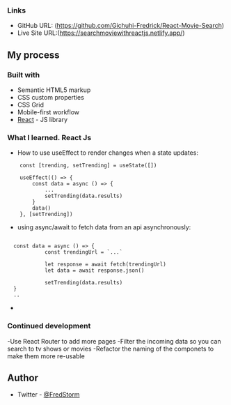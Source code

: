 ### Links

- GitHub URL: (https://github.com/Gichuhi-Fredrick/React-Movie-Search)
- Live Site URL:(https://searchmoviewithreactjs.netlify.app/)

## My process

### Built with

- Semantic HTML5 markup
- CSS custom properties
- CSS Grid
- Mobile-first workflow
- [React](https://reactjs.org/) - JS library
<!-- - [Netlify] and [GitHub] pages for continous deployment -->

### What I learned. React Js

- How to use useEffect to render changes when a state updates:

```React js
    const [trending, setTrending] = useState([])

	useEffect(() => {
		const data = async () => {
			...
			setTrending(data.results)
		}
		data()
	}, [setTrending])

```

- using async/await to fetch data from an api asynchronously:

```React js

  const data = async () => {
			const trendingUrl = `...`

			let response = await fetch(trendingUrl)
			let data = await response.json()

			setTrending(data.results)
  }
  ..
```

-

### Continued development

-Use React Router to add more pages
-Filter the incoming data so you can search to tv shows or movies
-Refactor the naming of the componets to make them more re-usable

## Author

- Twitter - [@FredStorm](https://www.twitter.com/stormFred)
